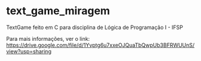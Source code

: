 # text_game_miragem
TextGame feito em C para disciplina de Lógica de Programação I - IFSP

Para mais informações, ver o link: https://drive.google.com/file/d/1Yvptg6u7xxeOJQuaTbQwpUb3BFRWUUnS/view?usp=sharing
